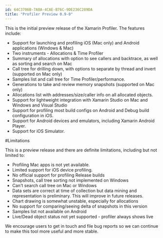```yaml
---
id: 64C3706B-7A0A-4CAE-B76C-9DE236C289DA
title: "Profiler Preview 0.9-0"
---
```


This is the initial preview release of the Xamarin Profiler. The features include:

* Support for launching and profiling iOS (Mac only) and Android applications (Windows & Mac)
* Two instruments - Allocations & Time Profiler
* Summary of allocations with option to see callers and backtrace, as well as sorting and search on Mac
* Call tree for drilling down, with options to separate by thread and invert (supported on Mac only)
* Samples list and call tree for Time Profiler/performance.
* Generations to take and review memory snapshots (supported on Mac only)
* Allocations list with addresses/size/caller info on all allocated objects.
* Support for lightweight integration with Xamarin Studio on Mac and Windows and Visual Studio
* Support for profiling most build configs on Android and Debug build configuration in iOS.
* Support for Android devices and emulators, including Xamarin Android Player.
* Support for iOS Simulator.

#Limitations

This is a preview release and there are definite limitations, including but not limited to:

* Profiling Mac apps is not yet available.
* Limited support for iOS device profiling.
* No official support for profiling Release builds
* Snapshots, call tree sorting not implemented on Windows
* Can't search call tree on Mac or Windows
* Data sets are correct at time of collection but data mining and representation is preliminary. This will improve in future releases.
* Chart drawing is somewhat unstable, especially for allocations
* No support for comparing/seeing delta of snapshots in this version
* Samples list not available on Android
* Live/Dead object status not yet supported - profiler always shows live

We encourage users to get in touch and file bug reports so we can continue to make this tool more useful and more stable.

